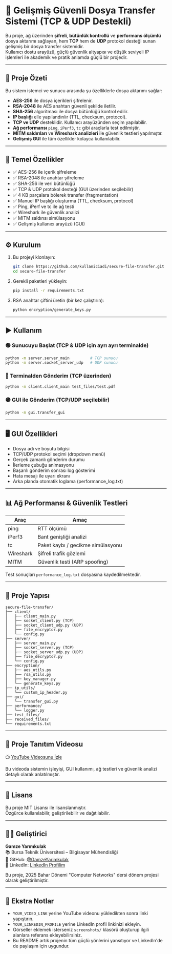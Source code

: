 # 🔐 Gelişmiş Güvenli Dosya Transfer Sistemi (TCP & UDP Destekli)

Bu proje, ağ üzerinden **şifreli**, **bütünlük kontrollü** ve **performans ölçümlü** dosya aktarımı sağlayan, hem **TCP** hem de **UDP** protokol desteği sunan gelişmiş bir dosya transfer sistemidir.  
Kullanıcı dostu arayüzü, güçlü güvenlik altyapısı ve düşük seviyeli IP işlemleri ile akademik ve pratik anlamda güçlü bir projedir.

---

## 📘 Proje Özeti

Bu sistem istemci ve sunucu arasında şu özelliklerle dosya aktarımı sağlar:

- **AES-256** ile dosya içerikleri şifrelenir.  
- **RSA-2048** ile AES anahtarı güvenli şekilde iletilir.  
- **SHA-256** algoritması ile dosya bütünlüğü kontrol edilir.  
- **IP başlığı** elle yapılandırılır (TTL, checksum, protocol).  
- **TCP ve UDP** desteklidir. Kullanıcı arayüzünden seçim yapılabilir.  
- **Ağ performansı** `ping`, `iPerf3`, `tc` gibi araçlarla test edilmiştir.  
- **MITM saldırıları** ve **Wireshark analizleri** ile güvenlik testleri yapılmıştır.  
- **Gelişmiş GUI** ile tüm özellikler kolayca kullanılabilir.

---

## 🚀 Temel Özellikler

- ✅ AES-256 ile içerik şifreleme  
- ✅ RSA-2048 ile anahtar şifreleme  
- ✅ SHA-256 ile veri bütünlüğü  
- ✅ TCP & UDP protokol desteği (GUI üzerinden seçilebilir)  
- ✅ 4 KB parçalara bölerek transfer (fragmentation)  
- ✅ Manuel IP başlığı oluşturma (TTL, checksum, protocol)  
- ✅ Ping, iPerf ve tc ile ağ testi  
- ✅ Wireshark ile güvenlik analizi  
- ✅ MITM saldırısı simülasyonu  
- ✅ Gelişmiş kullanıcı arayüzü (GUI)

---

## ⚙️ Kurulum

1. Bu projeyi klonlayın:
   ```bash
   git clone https://github.com/kullaniciadi/secure-file-transfer.git
   cd secure-file-transfer
   ```

2. Gerekli paketleri yükleyin:
   ```bash
   pip install -r requirements.txt
   ```

3. RSA anahtar çiftini üretin (bir kez çalıştırın):
   ```bash
   python encryption/generate_keys.py
   ```

---

## ▶️ Kullanım

### 🟢 Sunucuyu Başlat (TCP & UDP için ayrı ayrı terminalde)
```bash
python -m server.server_main         # TCP sunucu
python -m server.socket_server_udp   # UDP sunucu
```

### 🔵 Terminalden Gönderim (TCP üzerinden)
```bash
python -m client.client_main test_files/test.pdf
```

### 🟣 GUI ile Gönderim (TCP/UDP seçilebilir)
```bash
python -m gui.transfer_gui
```

---

## 🖥️ GUI Özellikleri

- Dosya adı ve boyutu bilgisi
- TCP/UDP protokol seçimi (dropdown menü)
- Gerçek zamanlı gönderim durumu
- İlerleme çubuğu animasyonu
- Başarılı gönderim sonrası log gösterimi
- Hata mesajı ile uyarı ekranı
- Arka planda otomatik loglama (performance_log.txt)

---

## 📊 Ağ Performansı & Güvenlik Testleri

| Araç | Amaç |
|-------|------|
| ping | RTT ölçümü |
| iPerf3 | Bant genişliği analizi |
| tc | Paket kaybı / gecikme simülasyonu |
| Wireshark | Şifreli trafik gözlemi |
| MITM | Güvenlik testi (ARP spoofing) |

Test sonuçları `performance_log.txt` dosyasına kaydedilmektedir.

---

## 📂 Proje Yapısı

```
secure-file-transfer/
├── client/
│   ├── client_main.py
│   ├── socket_client.py (TCP)
│   ├── socket_client_udp.py (UDP)
│   ├── file_encryptor.py
│   └── config.py
├── server/
│   ├── server_main.py
│   ├── socket_server.py (TCP)
│   ├── socket_server_udp.py (UDP)
│   ├── file_decryptor.py
│   └── config.py
├── encryption/
│   ├── aes_utils.py
│   ├── rsa_utils.py
│   ├── key_manager.py
│   └── generate_keys.py
├── ip_utils/
│   └── custom_ip_header.py
├── gui/
│   └── transfer_gui.py
├── performance/
│   └── logger.py
├── test_files/
├── received_files/
└── requirements.txt
```

---

## 🎥 Proje Tanıtım Videosu

📺 [YouTube Videosunu İzle](YOUR_VIDEO_LINK)

Bu videoda sistemin işleyişi, GUI kullanımı, ağ testleri ve güvenlik analizi detaylı olarak anlatılmıştır.

---

## 📄 Lisans

Bu proje MIT Lisansı ile lisanslanmıştır.  
Özgürce kullanılabilir, geliştirilebilir ve dağıtılabilir.

---

## 👩‍💻 Geliştirici

**Gamze Yarımkulak**  
📚 Bursa Teknik Üniversitesi – Bilgisayar Mühendisliği  
🔗 GitHub: [@GamzeYarimkulak](https://github.com/GamzeYarimkulak)  
🔗 LinkedIn: [LinkedIn Profilim](YOUR_LINKEDIN_PROFILE)

Bu proje, 2025 Bahar Dönemi "Computer Networks" dersi dönem projesi olarak geliştirilmiştir.

---

## 📝 Ekstra Notlar

- `YOUR_VIDEO_LINK` yerine YouTube videonu yükledikten sonra linki yapıştırın.
- `YOUR_LINKEDIN_PROFILE` yerine LinkedIn profil linkinizi ekleyin.
- Görseller eklemek isterseniz `screenshots/` klasörü oluşturup ilgili alanlara referans ekleyebilirsiniz.
- Bu README artık projenin tüm güçlü yönlerini yansıtıyor ve LinkedIn'de de paylaşım için uygundur.
